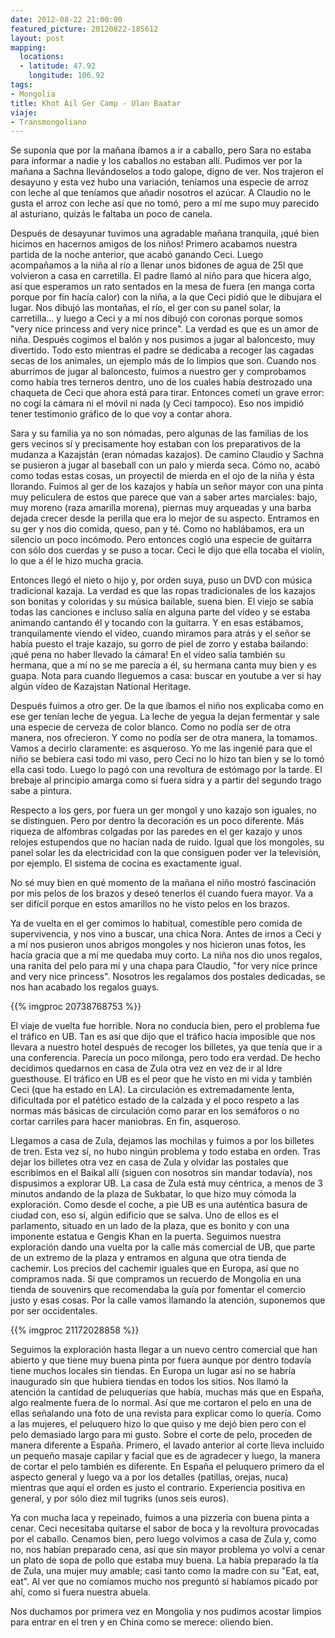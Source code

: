 ```yaml
---
date: 2012-08-22 21:00:00
featured_picture: 20120822-185612
layout: post
mapping:
  locations:
  - latitude: 47.92
    longitude: 106.92
tags:
- Mongolia
title: Khot Ail Ger Camp - Ulan Baatar
viaje:
- Transmongoliano
---
```


Se suponía que por la mañana íbamos a ir a caballo, pero Sara no estaba para informar a nadie y los caballos no estaban allí. Pudimos ver por la mañana a Sachna llevándoselos a todo galope, digno de ver. Nos trajeron el desayuno y esta vez hubo una variación, teníamos una especie de arroz con leche al que teníamos que añadir nosotros el azúcar. A Claudio no le gusta el arroz con leche así que no tomó, pero a mí me supo muy parecido al asturiano, quizás le faltaba un poco de canela.

Después de desayunar tuvimos una agradable mañana tranquila, ¡qué bien hicimos en hacernos amigos de los niños! Primero acabamos nuestra partida de la noche anterior, que acabó ganando Ceci. Luego acompañamos a la niña al río a llenar unos bidones de agua de 25l que volvieron a casa en carretilla. El padre llamó al niño para que hicera algo, así que esperamos un rato sentados en la mesa de fuera (en manga corta porque por fin hacía calor) con la niña, a la que Ceci pidió que le dibujara el lugar. Nos dibujó las montañas, el río, el ger con su panel solar, la carretilla... y luego a Ceci y a mí nos dibujó con coronas porque somos "very nice princess and very nice prince". La verdad es que es un amor de niña. Después cogimos el balón y nos pusimos a jugar al baloncesto, muy divertido. Todo esto mientras el padre se dedicaba a recoger las cagadas secas de los animales, un ejemplo más de lo limpios que son. Cuando nos aburrimos de jugar al baloncesto, fuimos a nuestro ger y comprobamos como había tres terneros dentro, uno de los cuales había destrozado una chaqueta de Ceci que ahora está para tirar. Entonces cometí un grave error: no cogí la cámara ni el móvil ni nada (y Ceci tampoco). Eso nos impidió tener testimonio gráfico de lo que voy a contar ahora.

Sara y su familia ya no son nómadas, pero algunas de las familias de los gers vecinos sí y precisamente hoy estaban con los preparativos de la mudanza a Kazajstán (eran nómadas kazajos). De camino Claudio y Sachna se pusieron a jugar al baseball con un palo y mierda seca. Cómo no, acabó como todas estas cosas, un proyectil de mierda en el ojo de la niña y ésta llorando. Fuimos al ger de los kazajos y había un señor mayor con una pinta muy peliculera de estos que parece que van a saber artes marciales: bajo, muy moreno (raza amarilla morena), piernas muy arqueadas y una barba dejada crecer desde la perilla que era lo mejor de su aspecto. Entramos en su ger y nos dio comida, queso, pan y té. Como no hablábamos, era un silencio un poco incómodo. Pero entonces cogió una especie de guitarra con sólo dos cuerdas y se puso a tocar. Ceci le dijo que ella tocaba el violín, lo que a él le hizo mucha gracia.

Entonces llegó el nieto o hijo y, por orden suya, puso un DVD con música tradicional kazaja. La verdad es que las ropas tradicionales de los kazajos son bonitas y coloridas y su música bailable, suena bien. El viejo se sabía todas las canciones e incluso salía en alguna parte del vídeo y se estaba animando cantando él y tocando con la guitarra. Y en esas estábamos, tranquilamente viendo el vídeo, cuando miramos para atrás y el señor se había puesto el traje kazajo, su gorro de piel de zorro y estaba bailando: ¡qué pena no haber llevado la cámara! En el vídeo salía también su hermana, que a mí no se me parecía a él, su hermana canta muy bien y es guapa. Nota para cuando lleguemos a casa: buscar en youtube a ver si hay algún vídeo de Kazajstan National Heritage.

Después fuimos a otro ger. De la que íbamos el niño nos explicaba como en ese ger tenían leche de yegua. La leche de yegua la dejan fermentar y sale una especie de cerveza de color blanco. Como no podía ser de otra manera, nos ofrecieron. Y como no podía ser de otra manera, la tomamos. Vamos a decirlo claramente: es asqueroso. Yo me las ingenié para que el niño se bebiera casi todo mi vaso, pero Ceci no lo hizo tan bien y se lo tomó ella casi todo. Luego lo pagó con una revoltura de estómago por la tarde. El brebaje al principio amarga como si fuera sidra y a partir del segundo trago sabe a pintura.

Respecto a los gers, por fuera un ger mongol y uno kazajo son iguales, no se distinguen. Pero por dentro la decoración es un poco diferente. Más riqueza de alfombras colgadas por las paredes en el ger kazajo y unos relojes estupendos que no hacían nada de ruido. Igual que los mongoles, su panel solar les da electricidad con la que consiguen poder ver la televisión, por ejemplo. El sistema de cocina es exactamente igual.

No sé muy bien en qué momento de la mañana el niño mostró fascinación por mis pelos de los brazos y deseó tenerlos él cuando fuera mayor. Va a ser difícil porque en estos amarillos no he visto pelos en los brazos.

Ya de vuelta en el ger comimos lo habitual, comestible pero comida de supervivencia, y nos vino a buscar, una chica Nora. Antes de irnos a Ceci y a mí nos pusieron unos abrigos mongoles y nos hicieron unas fotos, les hacía gracia que a mí me quedaba muy corto. La niña nos dio unos regalos, una ranita del pelo para mí y una chapa para Claudio, "for very nice prince and very nice princess". Nosotros les regalamos dos postales dedicadas, se nos han acabado los regalos guays.

{{% imgproc 20738768753 %}}

El viaje de vuelta fue horrible. Nora no conducía bien, pero el problema fue el tráfico en UB. Tan es así que dijo que el tráfico hacía imposible que nos llevara a nuestro hotel después de recoger los billetes, ya que tenía que ir a una conferencia. Parecía un poco milonga, pero todo era verdad. De hecho decidimos quedarnos en casa de Zula otra vez en vez de ir al Idre guesthouse. El tráfico en UB es el peor que he visto en mi vida y también Ceci (que ha estado en LA). La circulación es extremadamente lenta, dificultada por el patético estado de la calzada y el poco respeto a las normas más básicas de circulación como parar en los semáforos o no cortar carriles para hacer maniobras. En fin, asqueroso.

Llegamos a casa de Zula, dejamos las mochilas y fuimos a por los billetes de tren. Esta vez sí, no hubo ningún problema y todo estaba en orden. Tras dejar los billetes otra vez en casa de Zula y olvidar las postales que escribimos en el Baikal allí (siguen con nosotros sin mandar todavía), nos dispusimos a explorar UB. La casa de Zula está muy céntrica, a menos de 3 minutos andando de la plaza de Sukbatar, lo que hizo muy cómoda la exploración. Como desde el coche, a pie UB es una auténtica basura de ciudad con, eso sí, algún edificio que se salva. Uno de ellos es el parlamento, situado en un lado de la plaza, que es bonito y con una imponente estatua e Gengis Khan en la puerta. Seguimos nuestra exploración dando una vuelta por la calle más comercial de UB, que parte de un extremo de la plaza y entramos en alguna que otra tienda de cachemir. Los precios del cachemir iguales que en Europa, así que no compramos nada. Sí que compramos un recuerdo de Mongolia en una tienda de souvenirs que recomendaba la guía por fomentar el comercio justo y esas cosas. Por la calle vamos llamando la atención, suponemos que por ser occidentales.

{{% imgproc 21172028858 %}}

Seguimos la exploración hasta llegar a un nuevo centro comercial que han abierto y que tiene muy buena pinta por fuera aunque por dentro todavía tiene muchos locales sin tiendas. En Europa un lugar así no se habría inaugurado sin que hubiera tiendas en todos los sitios. Nos llamó la atención la cantidad de peluquerías que había, muchas más que en España, algo realmente fuera de lo normal. Así que me cortaron el pelo en una de ellas señalando una foto de una revista para explicar como lo quería. Como a las mujeres, el peluquero hizo lo que quiso y me dejó bien pero con el pelo demasiado largo para mi gusto. Sobre el corte de pelo, proceden de manera diferente a España. Primero, el lavado anterior al corte lleva incluido un pequeño masaje capilar y facial que es de agradecer y luego, la manera de cortar el pelo también es diferente. En España el peluquero primero da el aspecto general y luego va a por los detalles (patillas, orejas, nuca) mientras que aquí el orden es justo el contrario. Experiencia positiva en general, y por sólo diez mil tugriks (unos seis euros).

Ya con mucha laca y repeinado, fuimos a una pizzeria con buena pinta a cenar. Ceci necesitaba quitarse el sabor de boca y la revoltura provocadas por el caballo. Cenamos bien, pero luego volvimos a casa de Zula y, como no, nos habían preparado cena, así que sin mayor problema yo volví a cenar un plato de sopa de pollo que estaba muy buena. La había preparado la tía de Zula, una mujer muy amable; casi tanto como la madre con su "Eat, eat, eat". Al ver que no comíamos mucho nos preguntó si habíamos picado por ahí, como si fuera nuestra abuela.

Nos duchamos por primera vez en Mongolia y nos pudimos acostar limpios para entrar en el tren y en China como se merece: oliendo bien.